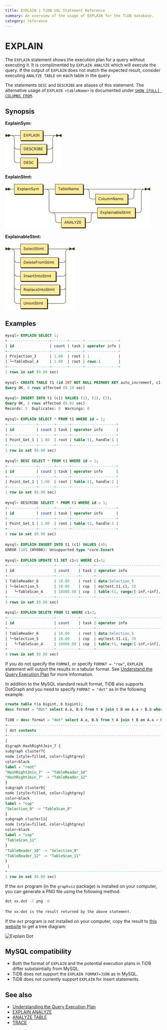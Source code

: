 ```yaml
---
title: EXPLAIN | TiDB SQL Statement Reference
summary: An overview of the usage of EXPLAIN for the TiDB database.
category: reference
---
```


# EXPLAIN

The `EXPLAIN` statement shows the execution plan for a query without executing it. It is complimented by `EXPLAIN ANALYZE` which will execute the query. If the output of `EXPLAIN` does not match the expected result, consider executing `ANALYZE TABLE` on each table in the query.

The statements `DESC` and `DESCRIBE` are aliases of this statement. The alternative usage of `EXPLAIN <tableName>` is documented under [`SHOW [FULL] COLUMNS FROM`](/v2.1/reference/sql/statements/show-columns-from.md).

## Synopsis

**ExplainSym:**

![ExplainSym](/media/sqlgram-v2.1/ExplainSym.png)

**ExplainStmt:**

![ExplainStmt](/media/sqlgram-v2.1/ExplainStmt.png)

**ExplainableStmt:**

![ExplainableStmt](/media/sqlgram-v2.1/ExplainableStmt.png)

## Examples

```sql
mysql> EXPLAIN SELECT 1;
+-------------------+-------+------+---------------+
| id                | count | task | operator info |
+-------------------+-------+------+---------------+
| Projection_3      | 1.00  | root | 1             |
| └─TableDual_4     | 1.00  | root | rows:1        |
+-------------------+-------+------+---------------+
2 rows in set (0.00 sec)

mysql> CREATE TABLE t1 (id INT NOT NULL PRIMARY KEY auto_increment, c1 INT NOT NULL);
Query OK, 0 rows affected (0.10 sec)

mysql> INSERT INTO t1 (c1) VALUES (1), (2), (3);
Query OK, 3 rows affected (0.02 sec)
Records: 3  Duplicates: 0  Warnings: 0

mysql> EXPLAIN SELECT * FROM t1 WHERE id = 1;
+-------------+-------+------+--------------------+
| id          | count | task | operator info      |
+-------------+-------+------+--------------------+
| Point_Get_1 | 1.00  | root | table:t1, handle:1 |
+-------------+-------+------+--------------------+
1 row in set (0.00 sec)

mysql> DESC SELECT * FROM t1 WHERE id = 1;
+-------------+-------+------+--------------------+
| id          | count | task | operator info      |
+-------------+-------+------+--------------------+
| Point_Get_1 | 1.00  | root | table:t1, handle:1 |
+-------------+-------+------+--------------------+
1 row in set (0.00 sec)

mysql> DESCRIBE SELECT * FROM t1 WHERE id = 1;
+-------------+-------+------+--------------------+
| id          | count | task | operator info      |
+-------------+-------+------+--------------------+
| Point_Get_1 | 1.00  | root | table:t1, handle:1 |
+-------------+-------+------+--------------------+
1 row in set (0.00 sec)

mysql> EXPLAIN INSERT INTO t1 (c1) VALUES (4);
ERROR 1105 (HY000): Unsupported type *core.Insert

mysql> EXPLAIN UPDATE t1 SET c1=5 WHERE c1=3;
+---------------------+----------+------+-------------------------------------------------------------+
| id                  | count    | task | operator info                                               |
+---------------------+----------+------+-------------------------------------------------------------+
| TableReader_6       | 10.00    | root | data:Selection_5                                            |
| └─Selection_5       | 10.00    | cop  | eq(test.t1.c1, 3)                                           |
|   └─TableScan_4     | 10000.00 | cop  | table:t1, range:[-inf,+inf], keep order:false, stats:pseudo |
+---------------------+----------+------+-------------------------------------------------------------+
3 rows in set (0.00 sec)

mysql> EXPLAIN DELETE FROM t1 WHERE c1=3;
+---------------------+----------+------+-------------------------------------------------------------+
| id                  | count    | task | operator info                                               |
+---------------------+----------+------+-------------------------------------------------------------+
| TableReader_6       | 10.00    | root | data:Selection_5                                            |
| └─Selection_5       | 10.00    | cop  | eq(test.t1.c1, 3)                                           |
|   └─TableScan_4     | 10000.00 | cop  | table:t1, range:[-inf,+inf], keep order:false, stats:pseudo |
+---------------------+----------+------+-------------------------------------------------------------+
3 rows in set (0.00 sec)
```

If you do not specify the `FORMAT`, or specify `FORMAT = "row"`, `EXPLAIN` statement will output the results in a tabular format. See [Understand the Query Execution Plan](https://pingcap.com/docs/dev/reference/performance/understanding-the-query-execution-plan/) for more information.

In addition to the MySQL standard result format, TiDB also supports DotGraph and you need to specify `FORMAT = "dot"` as in the following example:

```sql
create table t(a bigint, b bigint);
desc format = "dot" select A.a, B.b from t A join t B on A.a > B.b where A.a < 10;

TiDB > desc format = "dot" select A.a, B.b from t A join t B on A.a > B.b where A.a < 10;desc format = "dot" select A.a, B.b from t A join t B on A.a > B.b where A.a < 10;
+--------------------------------------------------------------------------------------------------------------------------------------------------------------------------------------------------------------------------------------------------------------------------------------------------------------------------------------------------------------------------------------------------------------------------------------------------------------------------------------------+
| dot contents                                                                                                                                                                                                                                                                                                                                                                                                                                                                               |
+--------------------------------------------------------------------------------------------------------------------------------------------------------------------------------------------------------------------------------------------------------------------------------------------------------------------------------------------------------------------------------------------------------------------------------------------------------------------------------------------+
|
digraph HashRightJoin_7 {
subgraph cluster7{
node [style=filled, color=lightgrey]
color=black
label = "root"
"HashRightJoin_7" -> "TableReader_10"
"HashRightJoin_7" -> "TableReader_12"
}
subgraph cluster9{
node [style=filled, color=lightgrey]
color=black
label = "cop"
"Selection_9" -> "TableScan_8"
}
subgraph cluster11{
node [style=filled, color=lightgrey]
color=black
label = "cop"
"TableScan_11"
}
"TableReader_10" -> "Selection_9"
"TableReader_12" -> "TableScan_11"
}
 |
+--------------------------------------------------------------------------------------------------------------------------------------------------------------------------------------------------------------------------------------------------------------------------------------------------------------------------------------------------------------------------------------------------------------------------------------------------------------------------------------------+
1 row in set (0.00 sec)
```

If the `dot` program (in the `graphviz` package) is installed on your computer, you can generate a PNG file using the following method:

```bash
dot xx.dot -T png -O

The xx.dot is the result returned by the above statement.
```

If the `dot` program is not installed on your computer, copy the result to [this website](http://www.webgraphviz.com/) to get a tree diagram:

![Explain Dot](/media/explain_dot.png)

## MySQL compatibility

* Both the format of `EXPLAIN` and the potential execution plans in TiDB differ substaintially from MySQL.
* TiDB does not support the `EXPLAIN FORMAT=JSON` as in MySQL.
* TiDB does not currently support `EXPLAIN` for insert statements.

## See also

* [Understanding the Query Execution Plan](/v2.1/reference/performance/understanding-the-query-execution-plan.md)
* [EXPLAIN ANALYZE](/v2.1/reference/sql/statements/explain-analyze.md)
* [ANALYZE TABLE](/v2.1/reference/sql/statements/analyze-table.md)
* [TRACE](/v2.1/reference/sql/statements/trace.md)
